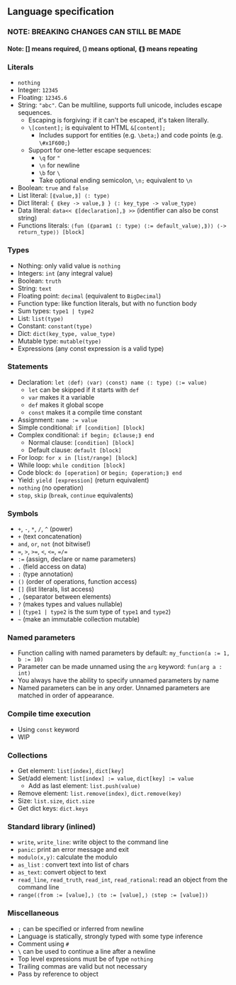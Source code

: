 ## Language specification
### NOTE: BREAKING CHANGES CAN STILL BE MADE
#### Note: [] means required, ⟨⟩ means optional, ⟪⟫ means repeating

### Literals

- `nothing`
- Integer: `12345`
- Floating: `12345.6`
- String: `"abc"`. Can be multiline, supports full unicode, includes escape sequences.
  - Escaping is forgiving: if it can't be escaped, it's taken literally.
  - `\[content];` is equivalent to HTML `&[content];`
    - Includes support for entities (e.g. `\beta;`) and code points (e.g. `\#x1F600;`)
  - Support for one-letter escape sequences:
    - `\q` for `"`
    - `\n` for newline
    - `\b` for `\`
    - Take optional ending semicolon, `\n;` equivalent to `\n`
- Boolean: `true` and `false`
- List literal: `[⟪value,⟫] ⟨: type⟩`
- Dict literal: `{ ⟪key -> value,⟫ } ⟨: key_type -> value_type⟩`
- Data literal: `data<< ⟪[declaration],⟫ >>` (identifier can also be const string)
- Functions literals: `⟨fun (⟪param1 ⟨: type⟩ ⟨:= default_value⟩,⟫)⟩ ⟨-> return_type⟩⟩ [block]`

### Types
- Nothing: only valid value is `nothing`
- Integers: `int` (any integral value)
- Boolean: `truth`
- String: `text`
- Floating point: `decimal` (equivalent to `BigDecimal`)
- Function type: like function literals, but with no function body
- Sum types: `type1 | type2`
- List: `list(type)`
- Constant: `constant(type)`
- Dict: `dict(key_type, value_type)`
- Mutable type: `mutable(type)`
- Expressions (any const expression is a valid type)

### Statements
- Declaration: `let ⟨def⟩ ⟨var⟩ ⟨const⟩ name ⟨: type⟩ ⟨:= value⟩`
  - `let` can be skipped if it starts with `def`
  - `var` makes it a variable
  - `def` makes it global scope
  - `const` makes it a compile time constant
- Assignment: `name := value`
- Simple conditional: `if [condition] [block]`
- Complex conditional: `if begin; ⟪clause;⟫ end`
    - Normal clause: `[condition] [block]`
    - Default clause: `default [block]`
- For loop: `for x in [list/range] [block]`
- While loop: `while condition [block]`
- Code block: `do [operation]` or `begin; ⟪operation;⟫ end`
- Yield: `yield [expression]` (return equivalent)
- `nothing` (no operation)
- `stop`, `skip` (`break`, `continue` equivalents)

### Symbols
- `+`, `-`, `*`, `/`, `^` (power)
- `+` (text concatenation)
- `and`, `or`, `not` (not bitwise!)
- `=`, `>`, `>=`, `<`, `<=`, `=/=`
- `:=` (assign, declare or name parameters)
- `.` (field access on data)
- `:` (type annotation)
- `()` (order of operations, function access)
- `[]` (list literals, list access)
- `,` (separator between elements)
- `?` (makes types and values nullable)
- `|` (`type1 | type2` is the sum type of `type1` and `type2`)
- `~` (make an immutable collection mutable)

### Named parameters
- Function calling with named parameters by default: `my_function(a := 1, b := 10)`
- Parameter can be made unnamed using the `arg` keyword: `fun(arg a : int)`
- You always have the ability to specify unnamed parameters by name
- Named parameters can be in any order. Unnamed parameters are matched in order of appearance.

### Compile time execution

- Using `const` keyword
- WIP

### Collections

- Get element: `list[index]`, `dict[key]`
- Set/add element: `list[index] := value`, `dict[key] := value`
  - Add as last element: `list.push(value)`
- Remove element: `list.remove(index)`, `dict.remove(key)`
- Size: `list.size`, `dict.size`
- Get dict keys: `dict.keys`

### Standard library (inlined)
- `write`, `write_line`: write object to the command line
- `panic`: print an error message and exit
- `modulo(x,y)`: calculate the modulo
- `as_list` : convert text into list of chars
- `as_text`: convert object to text
- `read_line`, `read_truth`, `read_int`, `read_rational`: read an object from the command line
- `range(⟨from := [value],⟩ ⟨to := [value],⟩ ⟨step := [value]⟩)`

### Miscellaneous
- `;` can be specified or inferred from newline
- Language is statically, strongly typed with some type inference
- Comment using `#`
- `\` can be used to continue a line after a newline
- Top level expressions must be of type `nothing`
- Trailing commas are valid but not necessary
- Pass by reference to object